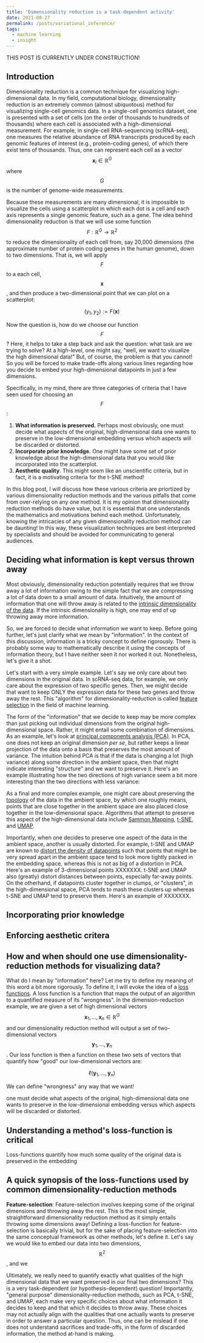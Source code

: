 ```yaml
---
title: 'Dimensionality reduction is a task-dependent activity'
date: 2021-08-27
permalink: /posts/variational_inference/
tags:
  - machine learning
  - insight
---
```


THIS POST IS CURRENTLY UNDER CONSTRUCTION!

Introduction
-------------

Dimensionality reduction is a common technique for visualizing high-dimensional data.  In my field, computational biology, dimensionality reduction is an extremely common (almost ubiquotous) method for visualizing single-cell genomics data.  In a single-cell genomics dataset, one is presented with a set of cells (on the order of thousands to hundreds of thousands) where each cell is associated with a high-dimensional measurement.  For example, in single-cell RNA-sequencing (scRNA-seq), one measures the relative abundance of RNA transcripts produced by each genomic features of interest (e.g., protein-coding genes), of which there exist tens of thousands. Thus, one can represent each cell as a vector $$\boldsymbol{x}_i \in \mathbb{R}^G$$ where $$G$$ is the number of genome-wide measurements.

Because these measurements are many dimensional, it is impossible to visualize the cells using a scatterplot in which each dot is a cell and each axis represents a single genomic feature, such as a gene.  The idea behind dimensionality reduction is that we will use some function $$F: \mathbb{R}^G \rightarrow \mathbb{R}^2$$ to reduce the dimensionality of each cell from, say 20,000 dimensions (the approximate number of protein coding genes in the human genome), down to two dimensions. That is, we will apply $$F$$ to a each cell, $$\boldsymbol{x}$$, and then produce a two-dimensional point that we can plot on a scatterplot:

$$(y_1, y_2) := F(\boldsymbol{x})$$

Now the question is, how do we choose our function $$F$$? Here, it helps to take a step back and ask the question: what task are we trying to solve? At a high-level, one might say, "well, we want to visualize the high dimensional data!" But, of course, the problem is that you cannot! So you will be forced to make trade-offs along various lines regarding how you decide to embed your high-dimensional datapoints in just a few dimensions.

Specifically, in my mind, there are three categories of criteria that I have seen used for choosing an $$F$$:

1. **What information is preserved.** Perhaps most obviously, one must decide what aspects of the original, high-dimensional data one wants to preserve in the low-dimensional embedding versus which aspects will be discarded or distorted.
2. **Incorporate prior knowledge.** One might have some set of prior knowledge about the high-dimensional data that you would like incorporated into the scatterplot. 
3. **Aesthetic quality**. This might seem like an unscientific criteria, but in fact, it is a motivating criteria for the t-SNE method!

In this blog post, I will discuss how these various criteria are priortized by various dimensionality reduction methods and the various pitfalls that come from over-relying on any one method. It is my opinion that dimensionality reduction methods do have value, but it is essential that one understands the mathematics and motivations behind each method. Unfortunately, knowing the intricacies of any given dimensionality reduction method can be daunting! In this way, these visualization techniques are best interpreted by specialists and should be avoided for communicating to general audiences.

Deciding what information is kept versus thrown away
----------------

Most obviously, dimensionality reduction potentially requires that we throw away a lot of information owing to the simple fact that we are compressing a lot of data down to a small amount of data. Intuitively, the amount of information that one will throw away is related to the [intrinsic dimensionality of the data](https://mbernste.github.io/posts/intrinsic_dimensionality/). If the intrinsic dimensionality is high, one may end of up throwing away more information.

So, we are forced to decide what information we want to keep. Before going further, let's just clarify what we mean by "information". In the context of this discussion, information is a tricky concept to define rigorously. There is probably some way to mathematically describe it using the concepts of information theory, but I have neither seen it nor worked it out. Nonetheless, let's give it a shot. 



Let's start with a very simple example. Let's say we only care about two dimensions in the original data. In scRNA-seq data, for example, we only care about the expression of two specific genes. Then, we might decide that want to keep ONLY the expression data for these two genes and throw away the rest. This "algorithm" for dimensionality-reduction is called [feature selection]() in the field of machine learning.

The form of the "information" that we decide to keep may be more complex than just picking out individual dimensions from the original high-dimensional space. Rather, it might entail some combination of dimensions. As an example, let's look at [principal components analysis (PCA)]().  In PCA, one does not keep an original dimension _per se_, but rather keeps a linear projection of the data onto a basis that preserves the most amount of variance. The intuition behind PCA is that if the data is changing a lot (high variance) along some direction in the ambient space, then that might indicate interesting "structure" and we want to preserve it. Here's an example illustrating how the two directions of high variance seem a bit more interesting than the two directions with less variance:   

As a final and more complex example, one might care about preserving the [topology]() of the data in the ambient space, by which one roughly means, points that are close together in the ambient space are also placed close together in the low-dimensional space. Algorithms that attempt to preserve this aspect of the high-dimensional data include [Sammon Mapping](), [t-SNE](), and [UMAP]().

Importantly, when one decides to preserve one aspect of the data in the ambient space, another is usually distorted. For example, t-SNE and UMAP are known to [distort the density of datapoints]() such that points that might be very spread apart in the ambient space tend to look more tightly packed in the embedding space, whereas this is not as big of a distortion in PCA. Here's an example of 3-dimensional points XXXXXXX. t-SNE and UMAP also (greatly) distort distances between points, especially far-away points.  On the otherhand, if datapoints cluster together in clumps, or "clusters", in the high-dimensional space, PCA tends to mash these clusters up whereas t-SNE and UMAP tend to preserve them. Here's an example of XXXXXXX.

Incorporating prior knowledge
----------------


Enforcing aesthetic critera
----------------


How and when should one use dimensionality-reduction methods for visualizing data? 
----------------



What do I mean by "information" here? Let me try to define my meaning of this word a bit more rigorously.  To define it, I will evoke the idea of a [loss functions]().  A loss function is a function that maps the output of an algorithm to a quantified measure of its "wrongness". In the dimension-reduction example, we are given a set of high dimensional vectors $$\boldsymbol{x}_1, \dots, \boldsymbol{x}_n \in \mathbb{R}^G$$ and our dimensionality reduction method will output a set of two-dimensional vectors $$\boldsymbol{y}_1, \dots, \boldsymbol{y}_n$$.  Our loss function is then a function on these two sets of vectors that quantify how "good" our low-dimensional vectors are:

$$\ell(\boldsymbol{y}_1, \dots, \boldsymbol{y}_n)$$

We can define "wrongness" any way that we want! 

one must decide what aspects of the original, high-dimensional data one wants to preserve in the low-dimensional embedding versus which aspects will be discarded or distorted.



Understanding a method's loss-function is critical
-------------------

Loss-functions quantify how much some quality of the original data is preserved in the embedding

A quick synopsis of the loss-functions used by common dimensionality-reduction methods
-------------------

**Feature-selection**: Feature-selection involves keeping some of the original dimensions and throwing away the rest. This is the most simple, straightforward dimensionality reduction method as it simply entails throwing some dimensions away! Defining a loss-function for feature-selection is basically trivial, but for the sake of placing feature-selection into the same conceptual framework as other methods, let's define it. Let's say we would like to embed our data into two dimensions, $$\mathbb{R}^2$$, and we 


Ultimately, we really need to quantify exactly what qualities of the high dimensional data that we want preserved in our final two dimensions?  This is a very task-dependent (or hypothesis-dependent) question!  Importantly, "general purpose" dimensionality-reduction methods, such as PCA, t-SNE, and UMAP, each make very specific choices about what information it decides to keep and that which it decides to throw away. These choices may not actually align with the qualities that one actually wants to preserve in order to answer a particular question. Thus, one can be mislead if one does not understand sacrifices and trade-offs, in the form of discarded information, the method at-hand is making.




